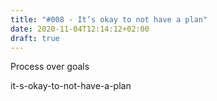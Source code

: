 ```yaml
---
title: "#008 - It’s okay to not have a plan"
date: 2020-11-04T12:14:12+02:00
draft: true
---
```


Process over goals

it-s-okay-to-not-have-a-plan